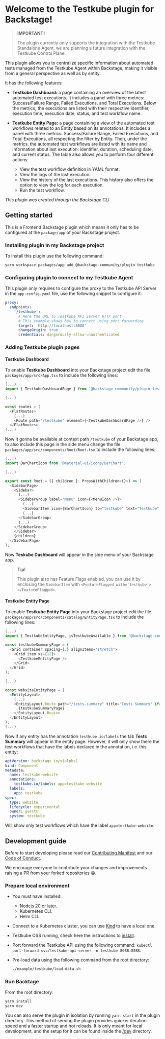 # Welcome to the Testkube plugin for Backstage!

> **IMPORTANT!**
>
> The plugin currently only supports the integration with the Testkube Standalone Agent, we are planning a future integration with the Testkube Control Plane.

This plugin allows you to centralize specific information about automated tests managed from the Testkube Agent within Backstage, making it visible from a general perspective as well as by entity.

It has the following features:

* **Testkube Dashboard:** a page containing an overview of the latest automated test executions. It includes a panel with three metrics: Success/Failure Range, Failed Executions, and Total Executions. Below the metrics, the executions are listed with their respective identifier, execution time, execution date, status, and test workflow name.

* **Testkube Entity Page:** a page containing a view of the automated test workflows related to an Entity based on its annotations. It includes a panel with three metrics: Success/Failure Range, Failed Executions, and Total Executions, all respecting the filter by Entity. Then, under the metrics, the automated test workflows are listed with its name and information about last execution: identifier, duration, scheduling date, and current status. The table also allows you to perform four different actions:

  * View the test workflow definition in YAML format.
  * View the logs of the last execution.
  * View the history of the last executions. This history also offers the option to view the log for each execution.
  * Run the test workflow.

_This plugin was created through the Backstage CLI_

## Getting started

This is a Frontend Backstage plugin which means it only has to be configured at the `package/app` of your Backstage project.

### Installing plugin in my Backstage project

To install this plugin use the following command:

```bash
yarn workspace packages/app add @backstage-community/plugin-testkube
```

### Configuring plugin to connect to my Testkube Agent

This plugin only requires to configure the proxy to the Testkube API Server in the `app-config.yaml` file, use the following snippet to configure it:

```yaml
proxy:
  endpoints:
    '/testkube':
      # Here the URL to Testkube API Server HTTP port
      # This example shows how to connect using port forwarding
      target: 'http://localhost:8088'
      changeOrigin: true
      credentials: dangerously-allow-unauthenticated
```

### Adding Testkube plugin pages

#### Testkube Dashboard

To enable **Testkube Dashboard** into your Backstage project edit the file `packages/app/src/App.tsx` to include the following lines:

```javascript
(...)
import { TestkubeDashboardPage } from '@backstage-community/plugin-testkube';

(...)

const routes = (
  <FlatRoutes>
    (...)
    <Route path="/testkube" element={<TestkubeDashboardPage />} />
  </FlatRoutes>
(...)
```

Now it gonna be available at context path `/testkube` of your Backstage app, to also include this page in the side menu change the file `packages/app/src/components/Root/Root.tsx` to include the following lines:

```javascript
(...)
import BarChartIcon from '@material-ui/icons/BarChart';

(...)

export const Root = ({ children }: PropsWithChildren<{}>) => (
  <SidebarPage>
    <Sidebar>
      (...)
      <SidebarGroup label="Menu" icon={<MenuIcon />}>
        (...)
        <SidebarItem icon={BarChartIcon} to="testkube" text="Testkube" />
        (...)
      </SidebarGroup>
      (...)
    </SidebarGroup>
    </Sidebar>
    {children}
  </SidebarPage>
);
```

Now **Teskube Dashboard** will appear in the side menu of your Backstage app.

> **Tip!**
>
> This plugin also has Feature Flags enabled, you can use it by enclosing the `SidebarItem` with `<FeatureFlagged with='testkube'></FeatureFlagged>`.

#### Testkube Entity Page

To enable **Testkube Entity Page** into your Backstage project edit the file `packages/app/src/components/catalog/EntityPage.tsx` to include the following lines:

```javascript
(...)
import { TestkubeEntityPage, isTestkubeAvailable } from '@backstage-community/plugin-testkube';

const testkubeSummaryPage = (
  <Grid container spacing={3} alignItems="stretch">
    <Grid item xs={12}>
      <TestkubeEntityPage />
    </Grid>
  </Grid>
);

(...)

const websiteEntityPage = (
  <EntityLayout>
    (...)
    <EntityLayout.Route path="/tests-summary" title="Tests Summary" if={isTestkubeAvailable}>
      {testkubeSummaryPage}
    </EntityLayout.Route>
  </EntityLayout>
);
(...)
```

Now if any entity has the annotation `testkube.io/labels` the tab **Tests Summary** will appear in the entity page. However, it will only show there the test workflows that have the labels declared in the annotation, i.e. this entity:

```yaml
apiVersion: backstage.io/v1alpha1
kind: Component
metadata:
  name: testkube-website
  annotations:
    testkube.io/labels: app=testkube-website
  labels:
    app: testkube
spec:
  type: website
  lifecycle: experimental
  owner: guests
  system: testkube
```

Will show only test workflows which have the label `app=testkube-website`.


## Development guide

Before to start developing please read our [Contributing Manifest](../../CONTRIBUTING.md) and our [Code of Conduct](../../CODE_OF_CONDUCT.md).

We encorage everyone to contribute your changes and improvements raising a PR from your forked repositories 😁.

### Prepare local environment

* You must have installed:
  * Nodejs 20 or later.
  * Kubernetes CLI.
  * Helm CLI.
* Connect to a Kubernetes cluster, you can use [Kind](https://kind.sigs.k8s.io/) to have a local one.
* Testkube OSS running, check here the instructions to [install](https://docs.testkube.io/articles/install/standalone-agent).
* Port forward the Testkube API using the following command: `kubectl port-forward svc/testkube-api-server -n testkube 8088:8088`.
* Pre-load data using the following command from the root directory:

    ```bash
    ./example/testkube/load-data.sh
    ```

### Run Backtage

From the root directory:

```bash
yarn install
yarn dev
```

You can also serve the plugin in isolation by running `yarn start` in the plugin directory.
This method of serving the plugin provides quicker iteration speed and a faster startup and hot reloads.
It is only meant for local development, and the setup for it can be found inside the [/dev](./dev) directory.

